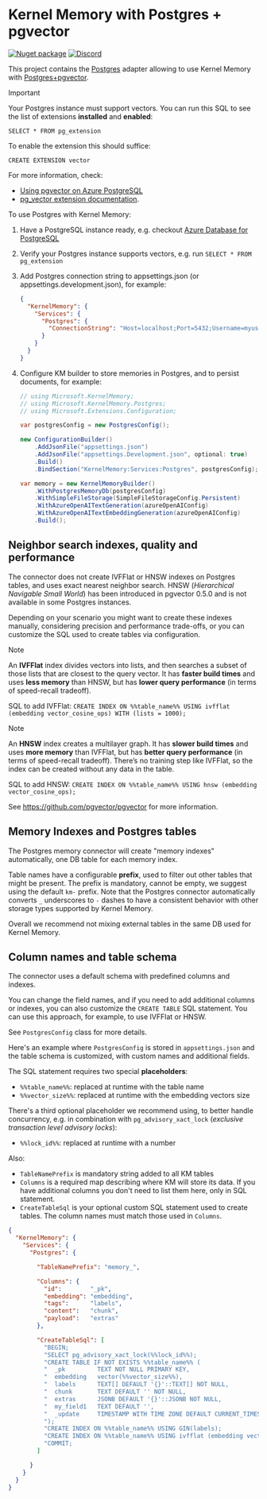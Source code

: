 # Kernel Memory with Postgres + pgvector

[![Nuget package](https://img.shields.io/nuget/v/Microsoft.KernelMemory.MemoryDb.Postgres)](https://www.nuget.org/packages/Microsoft.KernelMemory.MemoryDb.Postgres/)
[![Discord](https://img.shields.io/discord/1063152441819942922?label=Discord&logo=discord&logoColor=white&color=d82679)](https://aka.ms/KMdiscord)

This project contains the [Postgres](https://www.postgresql.org) adapter allowing
to use Kernel Memory with [Postgres+pgvector](https://github.com/pgvector/pgvector).

> [!IMPORTANT]
> Your Postgres instance must support vectors. You can run this SQL to see the list of
> extensions **installed** and **enabled**:
>
>     SELECT * FROM pg_extension
>
> To enable the extension this should suffice:
>
>     CREATE EXTENSION vector
>
> For more information, check:
> * [Using pgvector on Azure PostgreSQL](https://learn.microsoft.com/azure/postgresql/flexible-server/how-to-use-pgvector)
> * [pg_vector extension documentation](https://github.com/pgvector/pgvector).

To use Postgres with Kernel Memory:

1. Have a PostgreSQL instance ready, e.g. checkout [Azure Database for PostgreSQL](https://learn.microsoft.com/azure/postgresql)
2. Verify your Postgres instance supports vectors, e.g. run `SELECT * FROM pg_extension`
3. Add Postgres connection string to appsettings.json (or appsettings.development.json), for example:

    ```json
    {
      "KernelMemory": {
        "Services": {
          "Postgres": {
            "ConnectionString": "Host=localhost;Port=5432;Username=myuser;Password=mypassword;Database=mydatabase"
          }
        }
      }
    }
    ```
4. Configure KM builder to store memories in Postgres, and to persist documents, for example:
    ```csharp
    // using Microsoft.KernelMemory;
    // using Microsoft.KernelMemory.Postgres;
    // using Microsoft.Extensions.Configuration;

    var postgresConfig = new PostgresConfig();

    new ConfigurationBuilder()
        .AddJsonFile("appsettings.json")
        .AddJsonFile("appsettings.Development.json", optional: true)
        .Build()
        .BindSection("KernelMemory:Services:Postgres", postgresConfig);

    var memory = new KernelMemoryBuilder()
        .WithPostgresMemoryDb(postgresConfig)
        .WithSimpleFileStorage(SimpleFileStorageConfig.Persistent)
        .WithAzureOpenAITextGeneration(azureOpenAIConfig)
        .WithAzureOpenAITextEmbeddingGeneration(azureOpenAIConfig)
        .Build();
    ```

## Neighbor search indexes, quality and performance

The connector does not create IVFFlat or HNSW indexes on Postgres tables, and
uses exact nearest neighbor search. HNSW (_Hierarchical Navigable Small World_)
has been introduced in pgvector 0.5.0 and is not available in some Postgres
instances.

Depending on your scenario you might want to create these indexes manually,
considering precision and performance trade-offs, or you can customize the
SQL used to create tables via configuration.

> [!NOTE]
> An **IVFFlat** index divides vectors into lists, and then searches a subset
> of those lists that are closest to the query vector. It has **faster build times**
> and uses **less memory** than HNSW, but has **lower query performance**
> (in terms of speed-recall tradeoff).

SQL to add IVFFlat: `CREATE INDEX ON %%table_name%% USING ivfflat (embedding vector_cosine_ops) WITH (lists = 1000);`

> [!NOTE]
> An **HNSW** index creates a multilayer graph. It has **slower build times**
> and uses **more memory** than IVFFlat, but has **better query performance**
> (in terms of speed-recall tradeoff). There’s no training step like IVFFlat,
> so the index can be created without any data in the table.

SQL to add HNSW: `CREATE INDEX ON %%table_name%% USING hnsw (embedding vector_cosine_ops);`

See https://github.com/pgvector/pgvector for more information.

## Memory Indexes and Postgres tables

The Postgres memory connector will create "memory indexes" automatically, one
DB table for each memory index.

Table names have a configurable **prefix**, used to filter out other tables that
might be present. The prefix is mandatory, cannot be empty, we suggest using
the default `km-` prefix. Note that the Postgres connector automatically converts
`_` underscores to `-` dashes to have a consistent behavior with other storage
types supported by Kernel Memory.

Overall we recommend not mixing external tables in the same DB used for
Kernel Memory.

## Column names and table schema

The connector uses a default schema with predefined columns and indexes.

You can change the field names, and if you need to add additional columns
or indexes, you can also customize the `CREATE TABLE` SQL statement. You
can use this approach, for example, to use IVFFlat or HNSW.

See `PostgresConfig` class for more details. 

Here's an example where `PostgresConfig` is stored in `appsettings.json` and
the table schema is customized, with custom names and additional fields.

The SQL statement requires two special **placeholders**:

* `%%table_name%%`: replaced at runtime with the table name
* `%%vector_size%%`: replaced at runtime with the embedding vectors size

There's a third optional placeholder we recommend using, to better handle
concurrency, e.g. in combination with `pg_advisory_xact_lock` (_exclusive transaction
level advisory locks_):

* `%%lock_id%%`: replaced at runtime with a number

Also:

* `TableNamePrefix` is mandatory string added to all KM tables
* `Columns` is a required map describing where KM will store its data. If you have
  additional columns you don't need to list them here, only in SQL statement.
* `CreateTableSql` is your optional custom SQL statement used to create tables. The
  column names must match those used in `Columns`.

```json
{
  "KernelMemory": {
    "Services": {
      "Postgres": {

        "TableNamePrefix": "memory_",

        "Columns": {
          "id":        "_pk",
          "embedding": "embedding",
          "tags":      "labels",
          "content":   "chunk",
          "payload":   "extras"
        },

        "CreateTableSql": [
          "BEGIN;                                                                      ",
          "SELECT pg_advisory_xact_lock(%%lock_id%%);                                  ",
          "CREATE TABLE IF NOT EXISTS %%table_name%% (                                 ",
          "  _pk         TEXT NOT NULL PRIMARY KEY,                                    ",
          "  embedding   vector(%%vector_size%%),                                      ",
          "  labels      TEXT[] DEFAULT '{}'::TEXT[] NOT NULL,                         ",
          "  chunk       TEXT DEFAULT '' NOT NULL,                                     ",
          "  extras      JSONB DEFAULT '{}'::JSONB NOT NULL,                           ",
          "  my_field1   TEXT DEFAULT '',                                              ",
          "  _update     TIMESTAMP WITH TIME ZONE DEFAULT CURRENT_TIMESTAMP            ",
          ");                                                                          ",
          "CREATE INDEX ON %%table_name%% USING GIN(labels);                           ",
          "CREATE INDEX ON %%table_name%% USING ivfflat (embedding vector_cosine_ops); ",
          "COMMIT;                                                                     "
        ]

      }
    }
  }
}
```
